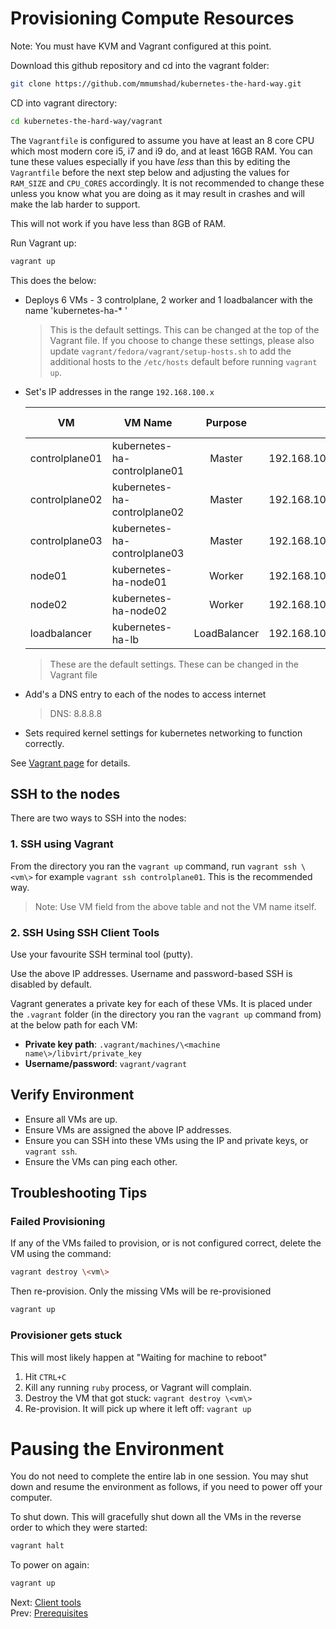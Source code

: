 # Provisioning Compute Resources

Note: You must have KVM and Vagrant configured at this point.

Download this github repository and cd into the vagrant folder:

```bash
git clone https://github.com/mmumshad/kubernetes-the-hard-way.git
```

CD into vagrant directory:

```bash
cd kubernetes-the-hard-way/vagrant
```

The `Vagrantfile` is configured to assume you have at least an 8 core CPU which most modern core i5, i7 and i9 do, and at least 16GB RAM. You can tune these values especially if you have *less* than this by editing the `Vagrantfile` before the next step below and adjusting the values for `RAM_SIZE` and `CPU_CORES` accordingly. It is not recommended to change these unless you know what you are doing as it may result in crashes and will make the lab harder to support.

This will not work if you have less than 8GB of RAM.

Run Vagrant up:

```bash
vagrant up
```


This does the below:

- Deploys 6 VMs - 3 controlplane, 2 worker and 1 loadbalancer with the name 'kubernetes-ha-* '
    > This is the default settings. This can be changed at the top of the Vagrant file.
    > If you choose to change these settings, please also update `vagrant/fedora/vagrant/setup-hosts.sh`
    > to add the additional hosts to the `/etc/hosts` default before running `vagrant up`.

- Set's IP addresses in the range `192.168.100.x`

    | VM            |  VM Name               | Purpose       | IP            | Forwarded Port   | RAM  |
    | ------------  | ---------------------- |:-------------:| -------------:| ----------------:|-----:|
    | controlplane01      | kubernetes-ha-controlplane01 | Master        | 192.168.100.11 |     2711         | 2048 |
    | controlplane02      | kubernetes-ha-controlplane02 | Master        | 192.168.100.12 |     2712         | 1024 |
    | controlplane03      | kubernetes-ha-controlplane03 | Master        | 192.168.100.13 |     2713         | 1024 |
    | node01      | kubernetes-ha-node01 | Worker        | 192.168.100.21 |     2721         | 512  |
    | node02      | kubernetes-ha-node02 | Worker        | 192.168.100.22 |     2722         | 1024 |
    | loadbalancer  | kubernetes-ha-lb       | LoadBalancer  | 192.168.100.30 |     2730         | 1024 |

    > These are the default settings. These can be changed in the Vagrant file

- Add's a DNS entry to each of the nodes to access internet
    > DNS: 8.8.8.8

- Sets required kernel settings for kubernetes networking to function correctly.

See [Vagrant page](../../vagrant/README.md) for details.

## SSH to the nodes

There are two ways to SSH into the nodes:

### 1. SSH using Vagrant

  From the directory you ran the `vagrant up` command, run `vagrant ssh \<vm\>` for example `vagrant ssh controlplane01`. This is the recommended way.
  > Note: Use VM field from the above table and not the VM name itself.

### 2. SSH Using SSH Client Tools

Use your favourite SSH terminal tool (putty).

Use the above IP addresses. Username and password-based SSH is disabled by default.

Vagrant generates a private key for each of these VMs. It is placed under the `.vagrant` folder (in the directory you ran the `vagrant up` command from) at the below path for each VM:

- **Private key path**: `.vagrant/machines/\<machine name\>/libvirt/private_key`
- **Username/password**: `vagrant/vagrant`


## Verify Environment

- Ensure all VMs are up.
- Ensure VMs are assigned the above IP addresses.
- Ensure you can SSH into these VMs using the IP and private keys, or `vagrant ssh`.
- Ensure the VMs can ping each other.

## Troubleshooting Tips

### Failed Provisioning

If any of the VMs failed to provision, or is not configured correct, delete the VM using the command:

```bash
vagrant destroy \<vm\>
```

Then re-provision. Only the missing VMs will be re-provisioned

```bash
vagrant up
```

### Provisioner gets stuck

This will most likely happen at "Waiting for machine to reboot"

1. Hit `CTRL+C`
1. Kill any running `ruby` process, or Vagrant will complain.
1. Destroy the VM that got stuck: `vagrant destroy \<vm\>`
1. Re-provision. It will pick up where it left off: `vagrant up`

# Pausing the Environment

You do not need to complete the entire lab in one session. You may shut down and resume the environment as follows, if you need to power off your computer.

To shut down. This will gracefully shut down all the VMs in the reverse order to which they were started:

```bash
vagrant halt
```

To power on again:

```bash
vagrant up
```

Next: [Client tools](03-client-tools.md)<br>
Prev: [Prerequisites](01-prerequisites.md)
